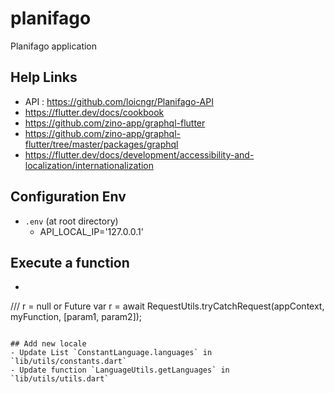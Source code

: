 # planifago

Planifago application

## Help Links
 - API : https://github.com/loicngr/Planifago-API
 - https://flutter.dev/docs/cookbook
 - https://github.com/zino-app/graphql-flutter
 - https://github.com/zino-app/graphql-flutter/tree/master/packages/graphql
 - https://flutter.dev/docs/development/accessibility-and-localization/internationalization
 
## Configuration Env
 - ``.env`` (at root directory)
    - API_LOCAL_IP='127.0.0.1'

## Execute a function 
   - ```dart
   /// r = null or Future<Response>
   var r = await RequestUtils.tryCatchRequest(appContext, myFunction, [param1, param2]);
   ```

## Add new locale
   - Update List `ConstantLanguage.languages` in `lib/utils/constants.dart`
   - Update function `LanguageUtils.getLanguages` in `lib/utils/utils.dart`
